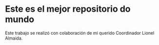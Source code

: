# Este es el mejor repositorio do mundo

Este trabajo se realizó con colaboración de mi querido Coordinador Lionel Almaida.
